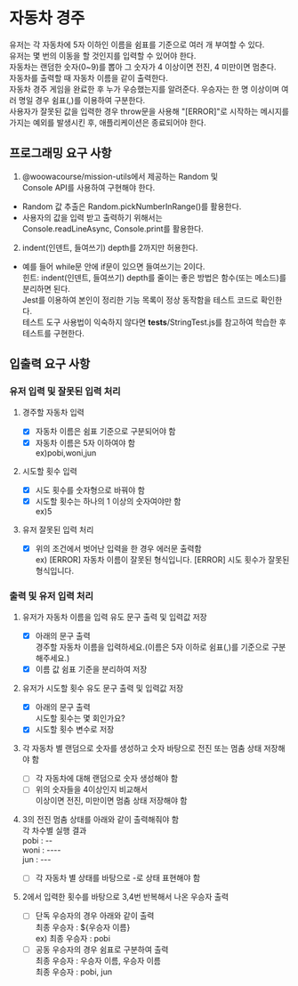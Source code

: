 # 자동차 경주

유저는 각 자동차에 5자 이하인 이름을 쉼표를 기준으로 여러 개 부여할 수 있다.
<br/>
유저는 몇 번의 이동을 할 것인지를 입력할 수 있어야 한다.
<br/>
자동차는 랜덤한 숫자(0~9)를 뽑아 그 숫자가 4 이상이면 전진, 4 미만이면 멈춘다.<br/>
자동차를 출력할 때 자동차 이름을 같이 출력한다.
<br/>
자동차 경주 게임을 완료한 후 누가 우승했는지를 알려준다. 우승자는 한 명 이상이며 여러 명일 경우 쉼표(,)를 이용하여 구분한다.
<br/>
사용자가 잘못된 값을 입력한 경우 throw문을 사용해 "[ERROR]"로 시작하는 메시지를 가지는 예외를 발생시킨 후, 애플리케이션은 종료되어야 한다.

## 프로그래밍 요구 사항

1. @woowacourse/mission-utils에서 제공하는 Random 및 <br/> Console API를 사용하여 구현해야 한다. <br/>

-   Random 값 추출은 Random.pickNumberInRange()를 활용한다.<br/>
-   사용자의 값을 입력 받고 출력하기 위해서는<br/>
    Console.readLineAsync, Console.print를 활용한다.<br/>

2. indent(인덴트, 들여쓰기) depth를 2까지만 허용한다.<br/>

-   예를 들어 while문 안에 if문이 있으면 들여쓰기는 2이다.<br/>
    힌트: indent(인덴트, 들여쓰기) depth를 줄이는 좋은 방법은 함수(또는 메소드)를 분리하면 된다.<br/>
    Jest를 이용하여 본인이 정리한 기능 목록이 정상 동작함을 테스트 코드로 확인한다.<br/>
    테스트 도구 사용법이 익숙하지 않다면 **tests**/StringTest.js를 참고하여 학습한 후 테스트를 구현한다.

## 입출력 요구 사항

### 유저 입력 및 잘못된 입력 처리

1. 경주할 자동차 입력 <br/>

    - [x] 자동차 이름은 쉼표 기준으로 구분되어야 함 <br/>
    - [x] 자동차 이름은 5자 이하여야 함 <br/>
          ex)pobi,woni,jun<br/>

2. 시도할 횟수 입력 <br/>

    - [x] 시도 횟수를 숫자형으로 바꿔야 함<br/>
    - [x] 시도할 횟수는 하나의 1 이상의 숫자여야만 함<br/>
          ex)5

3. 유저 잘못된 입력 처리

    - [x] 위의 조건에서 벗어난 입력을 한 경우 에러문 출력함<br/>
          ex) [ERROR] 자동차 이름이 잘못된 형식입니다.
          [ERROR] 시도 횟수가 잘못된 형식입니다.

### 출력 및 유저 입력 처리

1. 유저가 자동차 이름을 입력 유도 문구 출력 및 입력값 저장 <br/>

    - [x] 아래의 문구 출력 <br/>
          경주할 자동차 이름을 입력하세요.(이름은 5자 이하로 쉼표(,)를 기준으로 구분해주세요.)
    - [x] 이름 값 쉼표 기준을 분리하여 저장

2. 유저가 시도할 횟수 유도 문구 출력 및 입력값 저장 <br/>

    - [x] 아래의 문구 출력 <br/>
          시도할 횟수는 몇 회인가요?
    - [x] 시도할 횟수 변수로 저장

3. 각 자동차 별 랜덤으로 숫자를 생성하고 숫자 바탕으로 전진 또는 멈춤 상태 저장해야 함

    - [ ] 각 자동차에 대해 랜덤으로 숫자 생성해야 함
    - [ ] 위의 숫자들을 4이상인지 비교해서 <br/>
          이상이면 전진, 미만이면 멈춤 상태 저장해야 함

4. 3의 전진 멈춤 상태를 아래와 같이 출력해줘야 함<br/>
   각 차수별 실행 결과<br/>
   pobi : -- <br/>
   woni : ---- <br/>
   jun : ---

    - [ ] 각 자동차 별 상태를 바탕으로 -로 상태 표현해야 함

5. 2에서 입력한 횟수를 바탕으로 3,4번 반복해서 나온 우승자 출력

    - [ ] 단독 우승자의 경우 아래와 같이 출력<br/>
          최종 우승자 : ${우승자 이름}<br/>
          ex) 최종 우승자 : pobi
    - [ ] 공동 우승자의 경우 쉼표로 구분하여 출력<br/>
          최종 우승자 : 우승자 이름, 우승자 이름 <br/>
          최종 우승자 : pobi, jun

